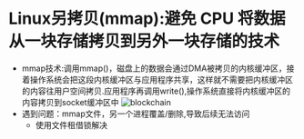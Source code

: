 # Linux另拷贝(mmap):避免 CPU 将数据从一块存储拷贝到另外一块存储的技术
   - mmap技术:调用mmap()，磁盘上的数据会通过DMA被拷贝的内核缓冲区，接着操作系统会把这段内核缓冲区与应用程序共享，这样就不需要把内核缓冲区的内容往用户空间拷贝.应用程序再调用write(),操作系统直接将内核缓冲区的内容拷贝到socket缓冲区中
![blockchain](https://imgconvert.csdnimg.cn/aHR0cHM6Ly91cGxvYWQtaW1hZ2VzLmppYW5zaHUuaW8vdXBsb2FkX2ltYWdlcy8yNzI3MTktYzk1NWM2MDA5NTY0N2Q2ZS5QTkc_aW1hZ2VNb2dyMi9hdXRvLW9yaWVudC9zdHJpcHxpbWFnZVZpZXcyLzIvdy81NTAvZm9ybWF0L3dlYnA?x-oss-process=image/format,png)
  - 遇到问题：mmap文件，另一个进程覆盖/删除,导致后续无法访问
     - 使用文件租借锁解决